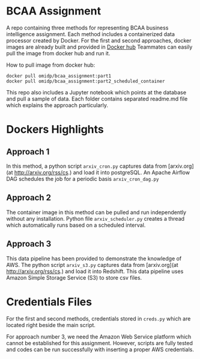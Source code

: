 # BCAA Assignment

A repo containing three methods for representing BCAA business intelligence assignment.
Each method includes a containerized data processor created by Docker.
For the first and second approaches, docker images are already built and provided in [Docker hub](https://hub.docker.com/r/omidp/bcaa_assignment)
Teammates can easily pull the image from docker hub and run it.

How to pull image from docker hub:
```
docker pull omidp/bcaa_assignment:part1
docker pull omidp/bcaa_assignment:part2_scheduled_container
```
This repo also includes a Jupyter notebook which points at the database and pull a sample of data.
Each folder contains separated readme.md file which explains the approach particularly.

#  Dockers Highlights
## Approach 1
In this method, a python script `arxiv_cron.py` captures data from [arxiv.org](at http://arxiv.org/rss/cs.) and load it into postgreSQL. An Apache Airflow DAG schedules the job for a periodic basis `arxiv_cron_dag.py`

## Approach 2
The container image in this method can be pulled and run independently without any installation. Python file `arxiv_scheduler.py` creates a thread which automatically runs based on a scheduled interval.  

## Approach 3
This data pipeline has been provided to demonstrate the knowledge of AWS. The python script `arxiv_s3.py` captures data from [arxiv.org](at http://arxiv.org/rss/cs.) and load it into Redshift. This data pipeline uses Amazon Simple Storage Service (S3) to store csv files.

# Credentials Files
For the first and second methods, credentials stored in `creds.py` which are located right beside the main script.   

For approach number 3, we need the Amazon Web Service platform which cannot be established for this assignment. However, scripts are fully tested and codes can be run successfully with inserting a proper  AWS credentials.
